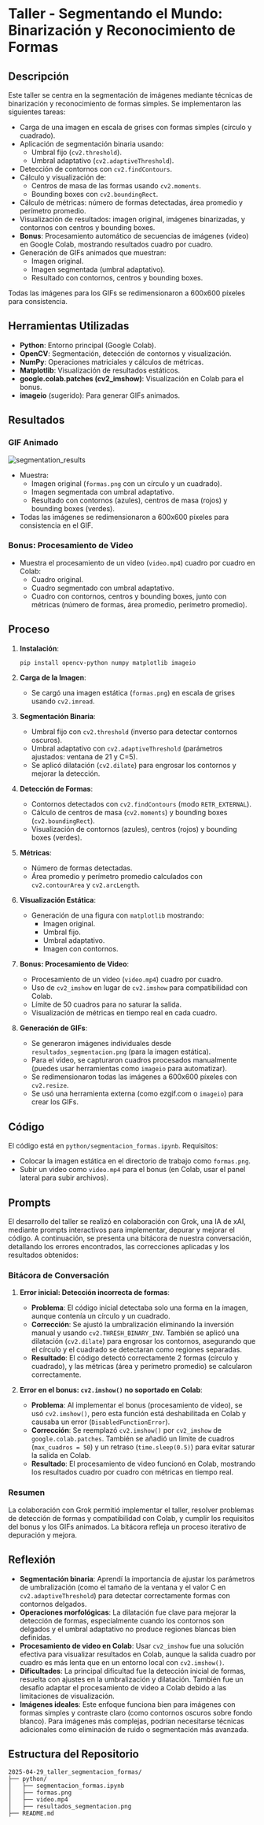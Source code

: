 # Taller - Segmentando el Mundo: Binarización y Reconocimiento de Formas

## Descripción
Este taller se centra en la segmentación de imágenes mediante técnicas de binarización y reconocimiento de formas simples. Se implementaron las siguientes tareas:
- Carga de una imagen en escala de grises con formas simples (círculo y cuadrado).
- Aplicación de segmentación binaria usando:
  - Umbral fijo (`cv2.threshold`).
  - Umbral adaptativo (`cv2.adaptiveThreshold`).
- Detección de contornos con `cv2.findContours`.
- Cálculo y visualización de:
  - Centros de masa de las formas usando `cv2.moments`.
  - Bounding boxes con `cv2.boundingRect`.
- Cálculo de métricas: número de formas detectadas, área promedio y perímetro promedio.
- Visualización de resultados: imagen original, imágenes binarizadas, y contornos con centros y bounding boxes.
- **Bonus**: Procesamiento automático de secuencias de imágenes (video) en Google Colab, mostrando resultados cuadro por cuadro.
- Generación de GIFs animados que muestran:
  - Imagen original.
  - Imagen segmentada (umbral adaptativo).
  - Resultado con contornos, centros y bounding boxes.

Todas las imágenes para los GIFs se redimensionaron a 600x600 píxeles para consistencia.

## Herramientas Utilizadas
- **Python**: Entorno principal (Google Colab).
- **OpenCV**: Segmentación, detección de contornos y visualización.
- **NumPy**: Operaciones matriciales y cálculos de métricas.
- **Matplotlib**: Visualización de resultados estáticos.
- **google.colab.patches (cv2_imshow)**: Visualización en Colab para el bonus.
- **imageio** (sugerido): Para generar GIFs animados.

## Resultados

### GIF Animado
![segmentation_results](https://github.com/user-attachments/assets/1969023e-b798-4e6b-a569-fcda58fdcb1b)


- Muestra:
  - Imagen original (`formas.png` con un círculo y un cuadrado).
  - Imagen segmentada con umbral adaptativo.
  - Resultado con contornos (azules), centros de masa (rojos) y bounding boxes (verdes).
- Todas las imágenes se redimensionaron a 600x600 píxeles para consistencia en el GIF.

### Bonus: Procesamiento de Video

- Muestra el procesamiento de un video (`video.mp4`) cuadro por cuadro en Colab:
  - Cuadro original.
  - Cuadro segmentado con umbral adaptativo.
  - Cuadro con contornos, centros y bounding boxes, junto con métricas (número de formas, área promedio, perímetro promedio).

## Proceso
1. **Instalación**:
   ```bash
   pip install opencv-python numpy matplotlib imageio
   ```

2. **Carga de la Imagen**:
   - Se cargó una imagen estática (`formas.png`) en escala de grises usando `cv2.imread`.

3. **Segmentación Binaria**:
   - Umbral fijo con `cv2.threshold` (inverso para detectar contornos oscuros).
   - Umbral adaptativo con `cv2.adaptiveThreshold` (parámetros ajustados: ventana de 21 y C=5).
   - Se aplicó dilatación (`cv2.dilate`) para engrosar los contornos y mejorar la detección.

4. **Detección de Formas**:
   - Contornos detectados con `cv2.findContours` (modo `RETR_EXTERNAL`).
   - Cálculo de centros de masa (`cv2.moments`) y bounding boxes (`cv2.boundingRect`).
   - Visualización de contornos (azules), centros (rojos) y bounding boxes (verdes).

5. **Métricas**:
   - Número de formas detectadas.
   - Área promedio y perímetro promedio calculados con `cv2.contourArea` y `cv2.arcLength`.

6. **Visualización Estática**:
   - Generación de una figura con `matplotlib` mostrando:
     - Imagen original.
     - Umbral fijo.
     - Umbral adaptativo.
     - Imagen con contornos.

7. **Bonus: Procesamiento de Video**:
   - Procesamiento de un video (`video.mp4`) cuadro por cuadro.
   - Uso de `cv2_imshow` en lugar de `cv2.imshow` para compatibilidad con Colab.
   - Límite de 50 cuadros para no saturar la salida.
   - Visualización de métricas en tiempo real en cada cuadro.

8. **Generación de GIFs**:
   - Se generaron imágenes individuales desde `resultados_segmentacion.png` (para la imagen estática).
   - Para el video, se capturaron cuadros procesados manualmente (puedes usar herramientas como `imageio` para automatizar).
   - Se redimensionaron todas las imágenes a 600x600 píxeles con `cv2.resize`.
   - Se usó una herramienta externa (como ezgif.com o `imageio`) para crear los GIFs.

## Código
El código está en `python/segmentacion_formas.ipynb`. Requisitos:
- Colocar la imagen estática en el directorio de trabajo como `formas.png`.
- Subir un video como `video.mp4` para el bonus (en Colab, usar el panel lateral para subir archivos).

## Prompts
El desarrollo del taller se realizó en colaboración con Grok, una IA de xAI, mediante prompts interactivos para implementar, depurar y mejorar el código. A continuación, se presenta una bitácora de nuestra conversación, detallando los errores encontrados, las correcciones aplicadas y los resultados obtenidos:

### Bitácora de Conversación
1. **Error inicial: Detección incorrecta de formas**:
   - **Problema**: El código inicial detectaba solo una forma en la imagen, aunque contenía un círculo y un cuadrado.
   - **Corrección**: Se ajustó la umbralización eliminando la inversión manual y usando `cv2.THRESH_BINARY_INV`. También se aplicó una dilatación (`cv2.dilate`) para engrosar los contornos, asegurando que el círculo y el cuadrado se detectaran como regiones separadas.
   - **Resultado**: El código detectó correctamente 2 formas (círculo y cuadrado), y las métricas (área y perímetro promedio) se calcularon correctamente.

2. **Error en el bonus: `cv2.imshow()` no soportado en Colab**:
   - **Problema**: Al implementar el bonus (procesamiento de video), se usó `cv2.imshow()`, pero esta función está deshabilitada en Colab y causaba un error (`DisabledFunctionError`).
   - **Corrección**: Se reemplazó `cv2.imshow()` por `cv2_imshow` de `google.colab.patches`. También se añadió un límite de cuadros (`max_cuadros = 50`) y un retraso (`time.sleep(0.5)`) para evitar saturar la salida en Colab.
   - **Resultado**: El procesamiento de video funcionó en Colab, mostrando los resultados cuadro por cuadro con métricas en tiempo real.

### Resumen
La colaboración con Grok permitió implementar el taller, resolver problemas de detección de formas y compatibilidad con Colab, y cumplir los requisitos del bonus y los GIFs animados. La bitácora refleja un proceso iterativo de depuración y mejora.

## Reflexión
- **Segmentación binaria**: Aprendí la importancia de ajustar los parámetros de umbralización (como el tamaño de la ventana y el valor C en `cv2.adaptiveThreshold`) para detectar correctamente formas con contornos delgados.
- **Operaciones morfológicas**: La dilatación fue clave para mejorar la detección de formas, especialmente cuando los contornos son delgados y el umbral adaptativo no produce regiones blancas bien definidas.
- **Procesamiento de video en Colab**: Usar `cv2_imshow` fue una solución efectiva para visualizar resultados en Colab, aunque la salida cuadro por cuadro es más lenta que en un entorno local con `cv2.imshow()`.
- **Dificultades**: La principal dificultad fue la detección inicial de formas, resuelta con ajustes en la umbralización y dilatación. También fue un desafío adaptar el procesamiento de video a Colab debido a las limitaciones de visualización.
- **Imágenes ideales**: Este enfoque funciona bien para imágenes con formas simples y contraste claro (como contornos oscuros sobre fondo blanco). Para imágenes más complejas, podrían necesitarse técnicas adicionales como eliminación de ruido o segmentación más avanzada.

## Estructura del Repositorio
```
2025-04-29_taller_segmentacion_formas/
├── python/
│   ├── segmentacion_formas.ipynb
│   ├── formas.png
│   ├── video.mp4
│   ├── resultados_segmentacion.png
├── README.md
```

